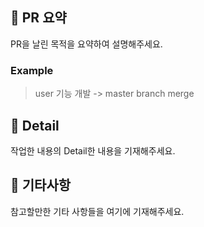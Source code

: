 ## 🍟 PR 요약
PR을 날린 목적을 요약하여 설명해주세요.   
### Example
> user 기능 개발 -> master branch merge

## 🍔 Detail 
작업한 내용의 Detail한 내용을 기재해주세요.

## 🍦 기타사항
참고할만한 기타 사항들을 여기에 기재해주세요. 